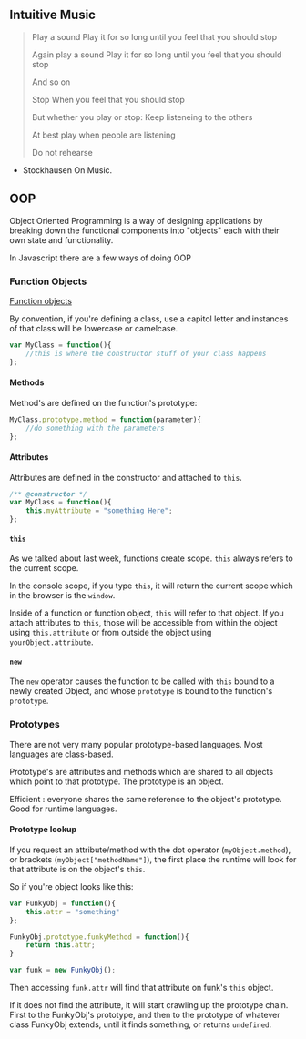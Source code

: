 ## Intuitive Music

> Play a sound
> Play it for so long
> until you feel
> that you should stop
> 
> Again play a sound
> Play it for so long
> until you feel
> that you should stop
> 
> And so on
> 
> Stop
> When you feel
> that you should stop
> 
> But whether you play or stop:
> Keep listeneing to the others
> 
> At best
> play when people are listening
> 
> Do not rehearse

- Stockhausen On Music. 

## OOP

Object Oriented Programming is a way of designing applications by breaking down the functional components into "objects" each with their own state and functionality. 

In Javascript there are a few ways of doing OOP

### Function Objects

[Function objects](./0_functionObjects/)

By convention, if you're defining a class, use a capitol letter and instances of that class will be lowercase or camelcase. 

```javascript
var MyClass = function(){
	//this is where the constructor stuff of your class happens	
};
```

#### Methods

Method's are defined on the function's prototype: 

```javascript
MyClass.prototype.method = function(parameter){
	//do something with the parameters
};
```

#### Attributes

Attributes are defined in the constructor and attached to `this`.

```javascript
/** @constructor */
var MyClass = function(){
	this.myAttribute = "something Here";
};
```

#### `this`

As we talked about last week, functions create scope. `this` always refers to the current scope.

In the console scope, if you type `this`, it will return the current scope which in the browser is the `window`. 

Inside of a function or function object, `this` will refer to that object. If you attach attributes to `this`, those will be accessible from within the object using `this.attribute` or from outside the object using `yourObject.attribute`.

#### `new`

The `new` operator causes the function to be called with `this` bound to a newly created Object, and whose `prototype` is bound to the function's `prototype`. 

### Prototypes

There are not very many popular prototype-based languages. Most languages are class-based. 

Prototype's are attributes and methods which are shared to all objects which point to that prototype. The prototype is an object. 

Efficient : everyone shares the same reference to the object's prototype. Good for runtime languages. 

#### Prototype lookup

If you request an attribute/method with the dot operator (`myObject.method`), or brackets (`myObject["methodName"]`), the first place the runtime will look for that attribute is on the object's `this`. 

So if you're object looks like this:

```javascript
var FunkyObj = function(){
	this.attr = "something"
};

FunkyObj.prototype.funkyMethod = function(){
	return this.attr;
}

var funk = new FunkyObj();
```

Then accessing `funk.attr` will find that attribute on funk's `this` object. 

If it does not find the attribute, it will start crawling up the prototype chain. First to the FunkyObj's prototype, and then to the prototype of whatever class FunkyObj extends, until it finds something, or returns `undefined`. 

